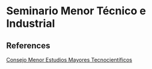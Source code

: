 # Seminario Menor Técnico e Industrial

## References

[Consejo Menor Estudios Mayores Tecnocientíficos](../../Consejo%20Menor%20Estudios%20Mayores%20Tecnocienti%CC%81ficos%20c6d3a40684d544bcb1d6d51c0b784429.md)